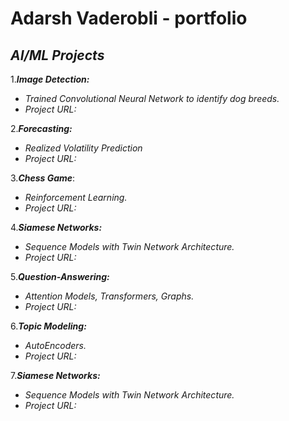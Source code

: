 # **Adarsh Vaderobli - portfolio**


## ***AI/ML Projects***


1.***Image Detection:***
- *Trained Convolutional Neural Network to identify dog breeds.*
-  *Project URL:*
  
  
2.***Forecasting:***
- *Realized Volatility Prediction*
-  *Project URL:*


3.***Chess Game***:
- *Reinforcement Learning.*
-  *Project URL:*


4.***Siamese Networks:***
- *Sequence Models with Twin Network Architecture.*
- *Project URL:*


5.***Question-Answering:***
- *Attention Models, Transformers, Graphs.*
- *Project URL:*


6.***Topic Modeling:***
- *AutoEncoders.*
- *Project URL:*


7.***Siamese Networks:***
- *Sequence Models with Twin Network Architecture.*
- *Project URL:*
